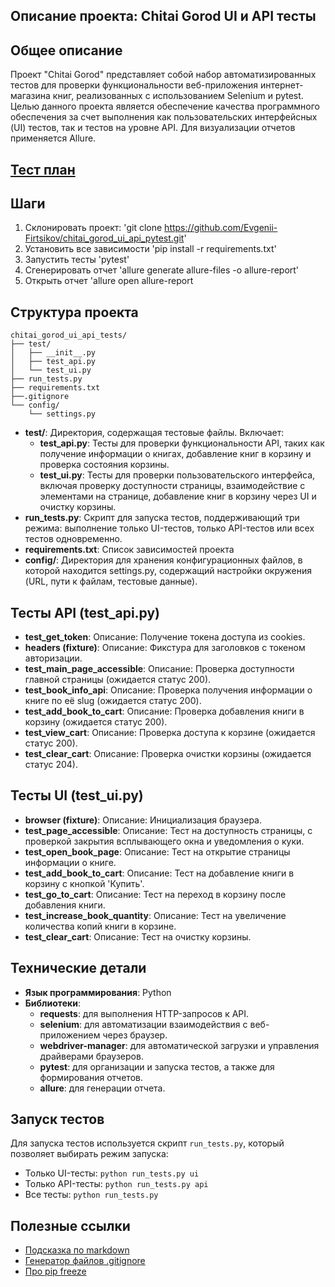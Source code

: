 ## Описание проекта: Chitai Gorod UI и API тесты

## Общее описание
Проект "Chitai Gorod" представляет собой набор автоматизированных тестов для проверки функциональности веб-приложения интернет-магазина книг, реализованных с использованием Selenium и pytest. Целью данного проекта является обеспечение качества программного обеспечения за счет выполнения как пользовательских интерфейсных (UI) тестов, так и тестов на уровне API. Для визуализации отчетов применяется Allure.

## [Тест план](https://fe-bug-report.atlassian.net/wiki/x/AQBwAg) 

## Шаги
1. Склонировать проект: 'git clone https://github.com/Evgenii-Firtsikov/chitai_gorod_ui_api_pytest.git'
2. Установить все зависимости 'pip install -r requirements.txt'
3. Запустить тесты 'pytest'
4. Сгенерировать отчет 'allure generate allure-files -o allure-report'
5. Открыть отчет 'allure open allure-report

## Структура проекта
```
chitai_gorod_ui_api_tests/
├── test/
│   ├── __init__.py
│   ├── test_api.py
│   └── test_ui.py
├── run_tests.py
├── requirements.txt
├──.gitignore
└── config/
    └── settings.py
```
- **test/**: Директория, содержащая тестовые файлы. Включает:
  - **test_api.py**: Тесты для проверки функциональности API, таких как получение информации о книгах, добавление книг в корзину и проверка состояния корзины.
  - **test_ui.py**: Тесты для проверки пользовательского интерфейса, включая проверку доступности страницы, взаимодействие с элементами на странице, добавление книг в корзину через UI и очистку корзины.
- **run_tests.py**: Скрипт для запуска тестов, поддерживающий три режима: выполнение только UI-тестов, только API-тестов или всех тестов одновременно.
- **requirements.txt**: Список зависимостей проекта
- **config/**: Директория для хранения конфигурационных файлов, в которой находится settings.py, содержащий настройки окружения (URL, пути к файлам, тестовые данные).

## Тесты API (test_api.py)
- **test_get_token**: Описание: Получение токена доступа из cookies.
- **headers (fixture)**: Описание: Фикстура для заголовков с токеном авторизации.
- **test_main_page_accessible**: Описание: Проверка доступности главной страницы (ожидается статус 200).
- **test_book_info_api**: Описание: Проверка получения информации о книге по её slug (ожидается статус 200).
- **test_add_book_to_cart**: Описание: Проверка добавления книги в корзину (ожидается статус 200).
- **test_view_cart**: Описание: Проверка доступа к корзине (ожидается статус 200).
- **test_clear_cart**: Описание: Проверка очистки корзины (ожидается статус 204).

## Тесты UI (test_ui.py)
- **browser (fixture)**: Описание: Инициализация браузера.
- **test_page_accessible**: Описание: Тест на доступность страницы, с проверкой закрытия всплывающего окна и уведомления о куки.
- **test_open_book_page**: Описание: Тест на открытие страницы информации о книге.
- **test_add_book_to_cart**: Описание: Тест на добавление книги в корзину с кнопкой 'Купить'.
- **test_go_to_cart**: Описание: Тест на переход в корзину после добавления книги.
- **test_increase_book_quantity**: Описание: Тест на увеличение количества копий книги в корзине.
- **test_clear_cart**: Описание: Тест на очистку корзины.

## Технические детали
- **Язык программирования**: Python
- **Библиотеки**:
  - **requests**: для выполнения HTTP-запросов к API.
  - **selenium**: для автоматизации взаимодействия с веб-приложением через браузер.
  - **webdriver-manager**: для автоматической загрузки и управления драйверами браузеров.
  - **pytest**: для организации и запуска тестов, а также для формирования отчетов.
  - **allure**: для генерации отчета.

## Запуск тестов
Для запуска тестов используется скрипт `run_tests.py`, который позволяет выбирать режим запуска:
- Только UI-тесты: `python run_tests.py ui`
- Только API-тесты: `python run_tests.py api`
- Все тесты: `python run_tests.py`

## Полезные ссылки
- [Подсказка по markdown](https://fe-bug-report.atlassian.net/wiki/x/AQBwAg) 
- [Генератор файлов .gitignore ](https://www.toptal.com/developers/gitignore)
- [Про pip freeze](https://pip.pypa.io/en/stable/cli/pip_freeze/)



